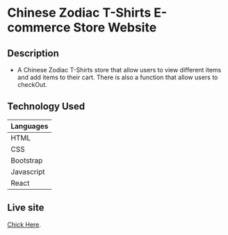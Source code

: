 # Chinese Zodiac T-Shirts E-commerce Store Website

## Description
* A Chinese Zodiac T-Shirts store that allow users to view different items and add items to their cart. There is also a function that allow users to checkOut. 




## Technology Used

| Languages | 
| ------------- |
| HTML  | 
| CSS| 
| Bootstrap|
| Javascript  | 
| React | 

## Live site

 [Chick Here](https://chinesezodicacshirts9.netlify.com/).
